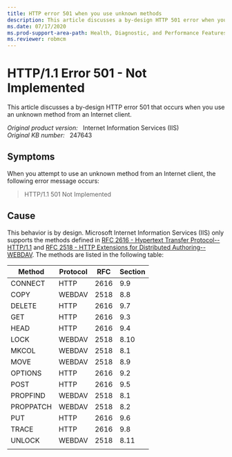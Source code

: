 ```yaml
---
title: HTTP error 501 when you use unknown methods
description: This article discusses a by-design HTTP 501 error when you use an unknown method from an Internet client.
ms.date: 07/17/2020
ms.prod-support-area-path: Health, Diagnostic, and Performance Features
ms.reviewer: robmcm
---
```

# HTTP/1.1 Error 501 - Not Implemented

This article discusses a by-design HTTP error 501 that occurs when you use an unknown method from an Internet client.

_Original product version:_ &nbsp; Internet Information Services (IIS)  
_Original KB number:_ &nbsp; 247643

## Symptoms

When you attempt to use an unknown method from an Internet client, the following error message occurs:

> HTTP/1.1 501 Not Implemented

## Cause

This behavior is by design. Microsoft Internet Information Services (IIS) only supports the methods defined in [RFC 2616 - Hypertext Transfer Protocol--HTTP/1.1](ftp://ftp.isi.edu/in-notes/rfc2616.txt) and [RFC 2518 - HTTP Extensions for Distributed Authoring--WEBDAV](ftp://ftp.isi.edu/in-notes/rfc2518.txt). The methods are listed in the following table:

| Method    | Protocol | RFC  | Section |
|-----------|----------|------|---------|
| CONNECT   | HTTP     | 2616 | 9.9     |
| COPY      | WEBDAV   | 2518 | 8.8     |
| DELETE    | HTTP     | 2616 | 9.7     |
| GET       | HTTP     | 2616 | 9.3     |
| HEAD      | HTTP     | 2616 | 9.4     |
| LOCK      | WEBDAV   | 2518 | 8.10    |
| MKCOL     | WEBDAV   | 2518 | 8.1     |
| MOVE      | WEBDAV   | 2518 | 8.9     |
| OPTIONS   | HTTP     | 2616 | 9.2     |
| POST      | HTTP     | 2616 | 9.5     |
| PROPFIND  | WEBDAV   | 2518 | 8.1     |
| PROPPATCH | WEBDAV   | 2518 | 8.2     |
| PUT       | HTTP     | 2616 | 9.6     |
| TRACE     | HTTP     | 2616 | 9.8     |
| UNLOCK    | WEBDAV   | 2518 | 8.11    |
|           |          |      |         |
